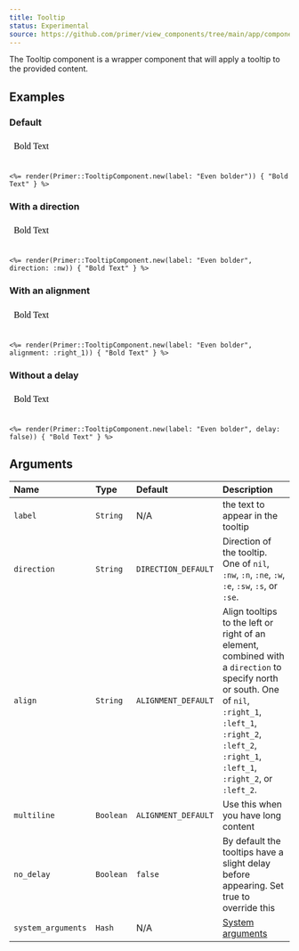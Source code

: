```yaml
---
title: Tooltip
status: Experimental
source: https://github.com/primer/view_components/tree/main/app/components/primer/tooltip_component.rb
---
```


<!-- Warning: AUTO-GENERATED file, do not edit. Add code comments to your Ruby instead <3 -->

The Tooltip component is a wrapper component that will apply a tooltip to the provided content.

## Examples

### Default

<iframe style="width: 100%; border: 0px; height: 50px;" srcdoc="<html><head><link href='https://unpkg.com/@primer/css/dist/primer.css' rel='stylesheet'></head><body><span aria-label='Even bolder' class='tooltipped '>Bold Text</span></body></html>"></iframe>

```erb
<%= render(Primer::TooltipComponent.new(label: "Even bolder")) { "Bold Text" } %>
```

### With a direction

<iframe style="width: 100%; border: 0px; height: 50px;" srcdoc="<html><head><link href='https://unpkg.com/@primer/css/dist/primer.css' rel='stylesheet'></head><body><span aria-label='Even bolder' class='tooltipped tooltipped-nw '>Bold Text</span></body></html>"></iframe>

```erb
<%= render(Primer::TooltipComponent.new(label: "Even bolder", direction: :nw)) { "Bold Text" } %>
```

### With an alignment

<iframe style="width: 100%; border: 0px; height: 50px;" srcdoc="<html><head><link href='https://unpkg.com/@primer/css/dist/primer.css' rel='stylesheet'></head><body><span alignment='right_1' aria-label='Even bolder' class='tooltipped '>Bold Text</span></body></html>"></iframe>

```erb
<%= render(Primer::TooltipComponent.new(label: "Even bolder", alignment: :right_1)) { "Bold Text" } %>
```

### Without a delay

<iframe style="width: 100%; border: 0px; height: 50px;" srcdoc="<html><head><link href='https://unpkg.com/@primer/css/dist/primer.css' rel='stylesheet'></head><body><span delay='false' aria-label='Even bolder' class='tooltipped '>Bold Text</span></body></html>"></iframe>

```erb
<%= render(Primer::TooltipComponent.new(label: "Even bolder", delay: false)) { "Bold Text" } %>
```

## Arguments

| Name | Type | Default | Description |
| :- | :- | :- | :- |
| `label` | `String` | N/A | the text to appear in the tooltip |
| `direction` | `String` | `DIRECTION_DEFAULT` | Direction of the tooltip. One of `nil`, `:nw`, `:n`, `:ne`, `:w`, `:e`, `:sw`, `:s`, or `:se`. |
| `align` | `String` | `ALIGNMENT_DEFAULT` | Align tooltips to the left or right of an element, combined with a `direction` to specify north or south. One of `nil`, `:right_1`, `:left_1`, `:right_2`, `:left_2`, `:right_1`, `:left_1`, `:right_2`, or `:left_2`. |
| `multiline` | `Boolean` | `ALIGNMENT_DEFAULT` | Use this when you have long content |
| `no_delay` | `Boolean` | `false` | By default the tooltips have a slight delay before appearing. Set true to override this |
| `system_arguments` | `Hash` | N/A | [System arguments](/system-arguments) |
